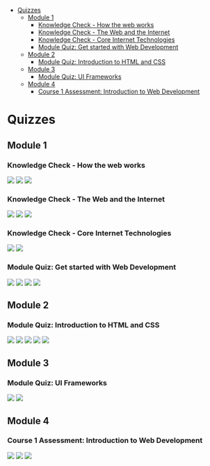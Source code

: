 - [Quizzes](#quizzes)
  - [Module 1](#module-1)
    - [Knowledge Check - How the web works](#knowledge-check---how-the-web-works)
    - [Knowledge Check - The Web and the Internet](#knowledge-check---the-web-and-the-internet)
    - [Knowledge Check - Core Internet Technologies](#knowledge-check---core-internet-technologies)
    - [Module Quiz: Get started with Web Development](#module-quiz-get-started-with-web-development)
  - [Module 2](#module-2)
    - [Module Quiz: Introduction to HTML and CSS](#module-quiz-introduction-to-html-and-css)
  - [Module 3](#module-3)
    - [Module Quiz: UI Frameworks](#module-quiz-ui-frameworks)
  - [Module 4](#module-4)
    - [Course 1 Assessment: Introduction to Web Development](#course-1-assessment-introduction-to-web-development)

# Quizzes

## Module 1

### Knowledge Check - How the web works

![](images/1.png)
![](images/2.png)
![](images/3.png)

### Knowledge Check - The Web and the Internet

![](images/4.png)
![](images/5.png)
![](images/6.png)

### Knowledge Check - Core Internet Technologies

![](images/7.png)
![](images/8.png)

### Module Quiz: Get started with Web Development

![](images/9.png)
![](images/10.png)
![](images/11.png)
![](images/12.png)

## Module 2

### Module Quiz: Introduction to HTML and CSS

![](images/13.png)
![](images/14.png)
![](images/15.png)
![](images/16.png)
![](images/17.png)

## Module 3

### Module Quiz: UI Frameworks

![](images/18.png)
![](images/19.png)

## Module 4

### Course 1 Assessment: Introduction to Web Development

![](images/20.png)
![](images/21.png)
![](images/22.png)
